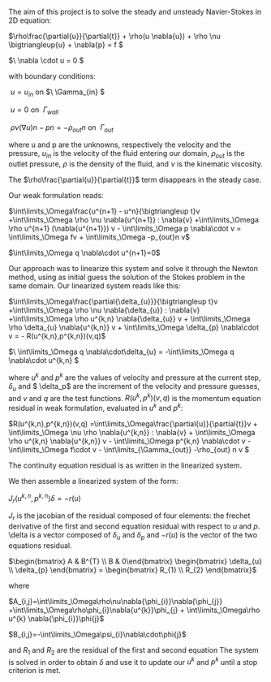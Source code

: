 The aim of this project is to solve the steady and unsteady Navier-Stokes in 2D equation:

$\rho\frac{\partial{u}}{\partial{t}} + \rho(u  \nabla{u})  + \rho  \nu \bigtriangleup{u} +  \nabla{p} = f $ 

$\ \nabla \cdot u = 0 $

with boundary conditions:

$\ u = u_{in}$      on  $\ \Gamma_{in} $

$\ u = 0$  on $\ \Gamma_{wall}$

$\ \rho \nu (\nabla{u}) n - pn = -\rho_{out} n$    on $\ \Gamma_{out}$

where u and p are the unknowns, respectively the velocity and the pressure, $u_{in}$ is the velocity of the fluid entering our domain,
$\rho_{out}$ is the outlet pressure, $\rho$ is the density of the fluid, and $\nu$ is the kinematic viscosity.

The $\rho\frac{\partial{u}}{\partial{t}}$ term disappears in the steady case.

Our weak formulation reads:

$\int\limits_\Omega\frac{u^{n+1} - u^n}{\bigtriangleup t}v +\int\limits_\Omega \rho \nu \nabla{u^{n+1}} : \nabla{v}  +\int\limits_\Omega \rho u^{n+1} (\nabla{u^{n+1}}) v - \int\limits_\Omega p \nabla\cdot v  = \int\limits_\Omega fv + \int\limits_\Omega -p_{out}n v$

$\int\limits_\Omega q \nabla\cdot u^{n+1}=0$

Our approach was to linearize this system and solve it through the Newton method, using as initial guess the solution of the Stokes problem in the same domain.
Our linearized system reads like this:

$\int\limits_\Omega\frac{\partial{\delta_{u}}}{\bigtriangleup t}v +\int\limits_\Omega \rho \nu \nabla{\delta_{u}} : \nabla{v}  +\int\limits_\Omega \rho u^{k,n} \nabla{\delta_{u}} v + \int\limits_\Omega \rho \delta_{u} \nabla{u^{k,n}} v + \int\limits_\Omega \delta_{p} \nabla\cdot v = - R(u^{k,n},p^{k,n})(v,q)$

$\ \int\limits_\Omega q \nabla\cdot\delta_{u} = -\int\limits_\Omega q \nabla\cdot u^{k,n} $

where $u^k$ and $p^k$ are the values of velocity and pressure at the current step, $\delta_u$ and $ \delta_p$ are the increment of the velocity and pressure guesses, and $v$ and $q$ are the test functions.
$R(u^k,p^k)(v,q)$ is the momentum equation residual in weak formulation, evaluated in $u^k$ and $p^k$:

$R(u^{k,n},p^{k,n})(v,q) =\int\limits_\Omega\frac{\partial{u}}{\partial{t}}v + \int\limits_\Omega \nu \rho \nabla{u^{k,n}} : \nabla{v} + \int\limits_\Omega \rho u^{k,n} \nabla{u^{k,n}} v - \int\limits_\Omega p^{k,n} \nabla\cdot v -\int\limits_\Omega f\cdot v - \int\limits_{\Gamma_{out}} -\rho_{out} n v $

The continuity equation residual is as written in the linearized system.

We then assemble a linearized system of the form:

$J_{r} (u^{k,n},p^{k,n}) \delta = - r(u)$

$J_{r}$ is the jacobian of the residual composed of four elements: the frechet derivative of the first and second equation residual with respect to $u$ and $p$.
\delta is a vector composed of  $\delta_{u}$ and $\delta_{p}$ and $-r(u)$ is the vector of the two equations residual.

$\begin{bmatrix} A & B^{T} \\ B & 0\end{bmatrix} \begin{bmatrix} \delta_{u} \\ \delta_{p} \end{bmatrix} = \begin{bmatrix} R_{1} \\ R_{2} \end{bmatrix}$

where

$A_{i,j}=\int\limits_\Omega\rho\nu\nabla{\phi_{i}}\nabla{\phi_{j}} +\int\limits_\Omega\rho\phi_{i}\nabla{u^{k}}\phi_{j} + \int\limits_\Omega\rho u^{k} \nabla{\phi_{i}}\phi{j}$

$B_{i,j}=-\int\limits_\Omega\psi_{i}\nabla\cdot\phi{j}$

and $R_{1}$ and $R_{2}$ are the residual of the first and second equation
The system is solved in order to obtain $\delta$ and use it to update our $u^k$ and $p^k$ until a stop criterion is met.
